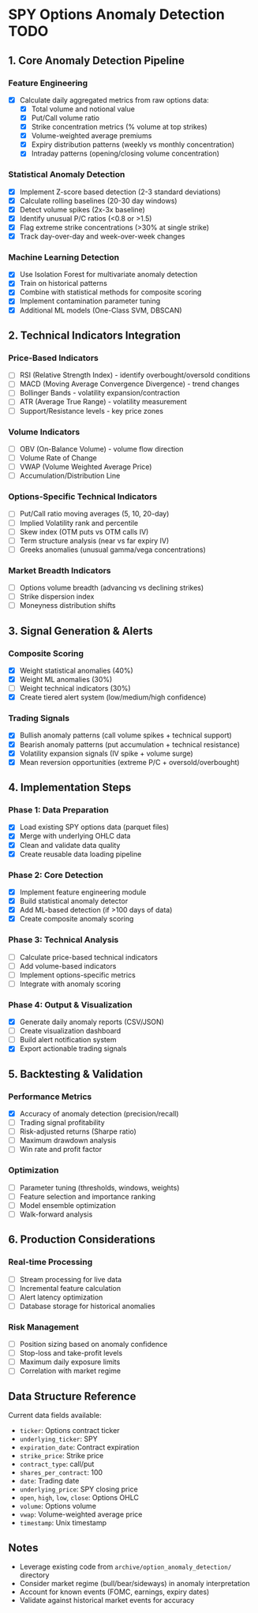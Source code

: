 # SPY Options Anomaly Detection TODO

## 1. Core Anomaly Detection Pipeline

### Feature Engineering
- [x] Calculate daily aggregated metrics from raw options data:
  - [x] Total volume and notional value
  - [x] Put/Call volume ratio  
  - [x] Strike concentration metrics (% volume at top strikes)
  - [x] Volume-weighted average premiums
  - [x] Expiry distribution patterns (weekly vs monthly concentration)
  - [x] Intraday patterns (opening/closing volume concentration)

### Statistical Anomaly Detection
- [x] Implement Z-score based detection (2-3 standard deviations)
- [x] Calculate rolling baselines (20-30 day windows)
- [x] Detect volume spikes (2x-3x baseline)
- [x] Identify unusual P/C ratios (<0.8 or >1.5)
- [x] Flag extreme strike concentrations (>30% at single strike)
- [x] Track day-over-day and week-over-week changes

### Machine Learning Detection
- [x] Use Isolation Forest for multivariate anomaly detection
- [x] Train on historical patterns
- [x] Combine with statistical methods for composite scoring
- [x] Implement contamination parameter tuning
- [x] Additional ML models (One-Class SVM, DBSCAN)

## 2. Technical Indicators Integration

### Price-Based Indicators
- [ ] RSI (Relative Strength Index) - identify overbought/oversold conditions
- [ ] MACD (Moving Average Convergence Divergence) - trend changes
- [ ] Bollinger Bands - volatility expansion/contraction
- [ ] ATR (Average True Range) - volatility measurement
- [ ] Support/Resistance levels - key price zones

### Volume Indicators  
- [ ] OBV (On-Balance Volume) - volume flow direction
- [ ] Volume Rate of Change
- [ ] VWAP (Volume Weighted Average Price)
- [ ] Accumulation/Distribution Line

### Options-Specific Technical Indicators
- [ ] Put/Call ratio moving averages (5, 10, 20-day)
- [ ] Implied Volatility rank and percentile
- [ ] Skew index (OTM puts vs OTM calls IV)
- [ ] Term structure analysis (near vs far expiry IV)
- [ ] Greeks anomalies (unusual gamma/vega concentrations)

### Market Breadth Indicators
- [ ] Options volume breadth (advancing vs declining strikes)
- [ ] Strike dispersion index
- [ ] Moneyness distribution shifts

## 3. Signal Generation & Alerts

### Composite Scoring
- [x] Weight statistical anomalies (40%)
- [x] Weight ML anomalies (30%)
- [ ] Weight technical indicators (30%)
- [x] Create tiered alert system (low/medium/high confidence)

### Trading Signals
- [x] Bullish anomaly patterns (call volume spikes + technical support)
- [x] Bearish anomaly patterns (put accumulation + technical resistance)
- [x] Volatility expansion signals (IV spike + volume surge)
- [x] Mean reversion opportunities (extreme P/C + oversold/overbought)

## 4. Implementation Steps

### Phase 1: Data Preparation
- [x] Load existing SPY options data (parquet files)
- [x] Merge with underlying OHLC data
- [x] Clean and validate data quality
- [x] Create reusable data loading pipeline

### Phase 2: Core Detection
- [x] Implement feature engineering module
- [x] Build statistical anomaly detector
- [x] Add ML-based detection (if >100 days of data)
- [x] Create composite anomaly scoring

### Phase 3: Technical Analysis
- [ ] Calculate price-based technical indicators
- [ ] Add volume-based indicators
- [ ] Implement options-specific metrics
- [ ] Integrate with anomaly scoring

### Phase 4: Output & Visualization
- [x] Generate daily anomaly reports (CSV/JSON)
- [ ] Create visualization dashboard
- [ ] Build alert notification system
- [x] Export actionable trading signals

## 5. Backtesting & Validation

### Performance Metrics
- [x] Accuracy of anomaly detection (precision/recall)
- [ ] Trading signal profitability
- [ ] Risk-adjusted returns (Sharpe ratio)
- [ ] Maximum drawdown analysis
- [ ] Win rate and profit factor

### Optimization
- [ ] Parameter tuning (thresholds, windows, weights)
- [ ] Feature selection and importance ranking
- [ ] Model ensemble optimization
- [ ] Walk-forward analysis

## 6. Production Considerations

### Real-time Processing
- [ ] Stream processing for live data
- [ ] Incremental feature calculation
- [ ] Alert latency optimization
- [ ] Database storage for historical anomalies

### Risk Management
- [ ] Position sizing based on anomaly confidence
- [ ] Stop-loss and take-profit levels
- [ ] Maximum daily exposure limits
- [ ] Correlation with market regime

## Data Structure Reference
Current data fields available:
- `ticker`: Options contract ticker
- `underlying_ticker`: SPY
- `expiration_date`: Contract expiration
- `strike_price`: Strike price
- `contract_type`: call/put
- `shares_per_contract`: 100
- `date`: Trading date
- `underlying_price`: SPY closing price
- `open`, `high`, `low`, `close`: Options OHLC
- `volume`: Options volume
- `vwap`: Volume-weighted average price
- `timestamp`: Unix timestamp

## Notes
- Leverage existing code from `archive/option_anomaly_detection/` directory
- Consider market regime (bull/bear/sideways) in anomaly interpretation
- Account for known events (FOMC, earnings, expiry dates)
- Validate against historical market events for accuracy